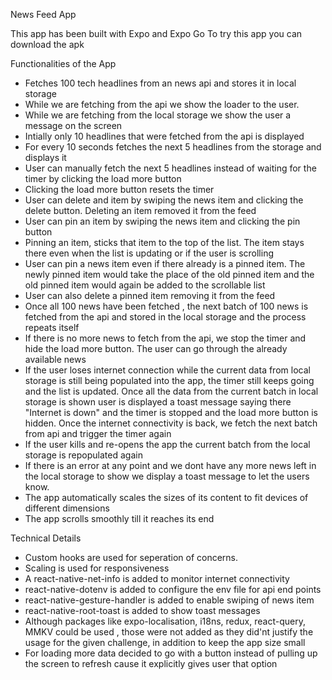 News Feed App

This app has been built with Expo and Expo Go
To try this app you can download the apk

Functionalities of the App
- Fetches 100 tech headlines from an news api and stores it in local storage
- While we are fetching from the api we show the loader to the user.
- While we are fetching from the local storage we show the user a message on the screen
- Intially only 10 headlines that were fetched from the api is displayed
- For every 10 seconds fetches the next 5 headlines from the storage and displays it
- User can manually fetch the next 5 headlines instead of waiting for the timer by clicking the load more button
- Clicking the load more button resets the timer
- User can delete and item by swiping the news item and clicking the delete button. Deleting an item removed it from the feed
- User can pin an item by swiping the news item and clicking the pin button
- Pinning an item, sticks that item to the top of the list. The item stays there even when the list is updating or if the user is scrolling
- User can pin a news item even if there already is a pinned item. The newly pinned item would take the place of the old pinned item and the old pinned item would again be added to the scrollable list
- User can also delete a pinned item removing it from the feed
- Once all 100 news have been fetched , the next batch of 100 news is fetched from the api and stored in the local storage and the process repeats itself
- If there is no more news to fetch from the api, we stop the timer and hide the load more button. The user can go through the already available news
- If the user loses internet connection while the current data from local storage is still being populated into the app, the timer still keeps going and the list is updated. Once all the data from the current batch in local storage is shown user is displayed a toast message saying there "Internet is down" and the timer is stopped and the load more button is hidden. Once the internet connectivity is back, we fetch the next batch from api and trigger the timer again
- If the user kills and re-opens the app the current batch from the local storage is repopulated again
- If there is an error at any point and we dont have any more news left in the local storage to show we display a toast message to let the users know.
- The app automatically scales the sizes of its content to fit devices of different dimensions
- The app scrolls smoothly till it reaches its end

Technical Details
- Custom hooks are used for seperation of concerns.
- Scaling is used for responsiveness
- A react-native-net-info is added to monitor internet connectivity
- react-native-dotenv is added to configure the env file for api end points
- react-native-gesture-handler is added to enable swiping of news item
- react-native-root-toast is added to show toast messages
- Although packages like expo-localisation, i18ns, redux, react-query, MMKV could be used , those were not added as they did'nt justify the usage for the given challenge, in addition to keep the app size small
- For loading more data decided to go with a button instead of pulling up the screen to refresh cause it explicitly gives user that option
